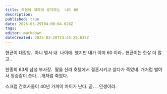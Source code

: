 ```yaml
---
title: 죽음에 대하여 생각하는  나이 60
description: 
published: true
date: 2025-03-29T04:00:04.628Z
tags: 
editor: markdown
dateCreated: 2025-03-28T23:45:29.635Z
---
```


현균이 대장암. 
아니 벌서 내  나이에. 했지만 내가 이미 60 이라.. 현균이는 한살 더 많고 . 

한종희 63세 삼성 부사장. 
딸을 신라 호텔에서 결혼시키고 살다가 죽었네.
개처럼 벌어서 정승같이 쓴다.. .개처럼 죽었다. 

스크럽 간호사들이 40년 가까이 차이가 난다. 곧. ..
인생이라. 

